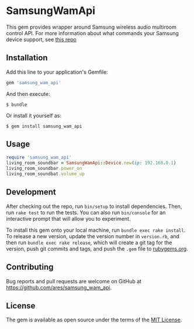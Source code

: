 # SamsungWamApi

This gem provides wrapper around Samsung wireless audio multiroom control API. For more information about what commands your Samsung device support, see [this repo](https://github.com/bacl/WAM_API_DOC)

## Installation

Add this line to your application's Gemfile:

```ruby
gem 'samsung_wam_api'
```

And then execute:

    $ bundle

Or install it yourself as:

    $ gem install samsung_wam_api

## Usage

```ruby
require 'samsung_wam_api'
living_room_soundbar = SamsungWamApi::Device.new(ip: 192.168.0.1)
living_room_soundbar.power_on
living_room_soundbat.volume_up
```

## Development

After checking out the repo, run `bin/setup` to install dependencies. Then, run `rake test` to run the tests. You can also run `bin/console` for an interactive prompt that will allow you to experiment.

To install this gem onto your local machine, run `bundle exec rake install`. To release a new version, update the version number in `version.rb`, and then run `bundle exec rake release`, which will create a git tag for the version, push git commits and tags, and push the `.gem` file to [rubygems.org](https://rubygems.org).

## Contributing

Bug reports and pull requests are welcome on GitHub at https://github.com/ares/samsung_wam_api.


## License

The gem is available as open source under the terms of the [MIT License](http://opensource.org/licenses/MIT).

